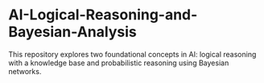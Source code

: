 # AI-Logical-Reasoning-and-Bayesian-Analysis
This repository explores two foundational concepts in AI: logical reasoning with a knowledge base and probabilistic reasoning using Bayesian networks.
